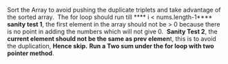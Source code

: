 Sort the Array to avoid pushing the duplicate triplets and take advantage of the sorted array.
​
The for loop should run till **** i < nums.length-1****
​
**sanity test 1**, the first element in the array should not be > 0 because there is no point in adding the numbers which will not give 0.
​
**Sanity Test 2**, the **current element should not be the same as prev elemen**t, this is to avoid the duplication, **Hence skip.**
​
**Run a Two sum under the for loop with two pointer method**.
​